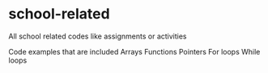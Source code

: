 # school-related
All school related codes like assignments or activities

Code examples that are included
Arrays
Functions
Pointers
For loops
While loops
